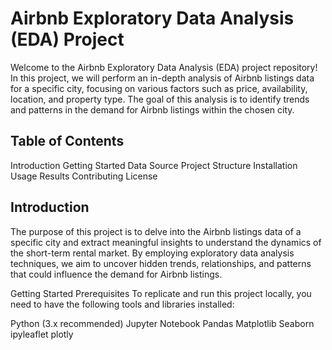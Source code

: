 # Airbnb Exploratory Data Analysis (EDA) Project
Welcome to the Airbnb Exploratory Data Analysis (EDA) project repository! In this project, we will perform an in-depth analysis of Airbnb listings data for a specific city, focusing on various factors such as price, availability, location, and property type. The goal of this analysis is to identify trends and patterns in the demand for Airbnb listings within the chosen city.
## Table of Contents
Introduction
Getting Started
Data Source
Project Structure
Installation
Usage
Results
Contributing
License

## Introduction
The purpose of this project is to delve into the Airbnb listings data of a specific city and extract meaningful insights to understand the dynamics of the short-term rental market. By employing exploratory data analysis techniques, we aim to uncover hidden trends, relationships, and patterns that could influence the demand for Airbnb listings.

Getting Started
Prerequisites
To replicate and run this project locally, you need to have the following tools and libraries installed:

Python (3.x recommended)
Jupyter Notebook
Pandas
Matplotlib
Seaborn
ipyleaflet
plotly
